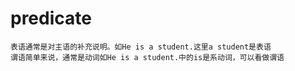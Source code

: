 # predicate


```
表语通常是对主语的补充说明。如He is a student.这里a student是表语
谓语简单来说，通常是动词如He is a student.中的is是系动词，可以看做谓语
```